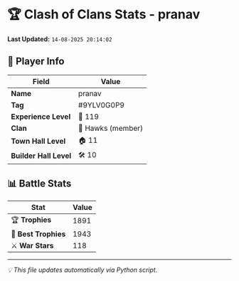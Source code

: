 # 🏆 Clash of Clans Stats - pranav

**Last Updated:** `14-08-2025 20:14:02`

## 👤 Player Info
| Field | Value |
|-------|-------|
| **Name** | pranav |
| **Tag** | #9YLV0G0P9 |
| **Experience Level** | 🎯 119 |
| **Clan** | 🏰 Hawks (member) |
| **Town Hall Level** | 🏠 11 |
| **Builder Hall Level** | 🛠️ 10 |

## 📊 Battle Stats
| Stat | Value |
|------|-------|
| 🏆 **Trophies** | 1891 |
| 🏅 **Best Trophies** | 1943 |
| ⚔️ **War Stars** | 118 |

---
*💡 This file updates automatically via Python script.*
